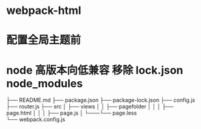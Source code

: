 # webpack-html

# 配置全局主题前

# node 高版本向低兼容 移除 lock.json node_modules

├── README.md
├── package.json
├── package-lock.json
├── config.js
├── router.js
├── src
│ ├── views
│ │ ├── pagefolder
│ │ │ ├── page.html
│ │ │ ├── page.js
│ └───└── page.less  
└── webpack.config.js
